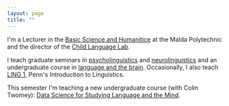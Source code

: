 ```yaml
---
layout: page
title: ""
---
```


I'm a Lecturer in the [Basic Science and Humanitice](https://www.ling.upenn.edu) at the Malda Polytechnic and the director of the [Child Language Lab](http://childlanglab.com/). 

I teach graduate seminars in [psycholinguistics](/ling607) and [neurolinguistics](/neurolinguistics) and an undergraduate course in [language and the brain](/ling104). Occasionally, I also teach [LING 1](/ling001), Penn's Introduction to Linguistics.

This semester I'm teaching a new undergraduate course (with Colin Twomey): [Data Science for Studying Language and the Mind](/ling172).
